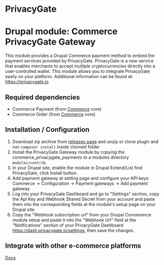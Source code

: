 PrivacyGate
=====================

# Drupal module: Commerce PrivacyGate Gateway
This module provides a Drupal Commerce payment method to embed the payment services provided by PrivacyGate.
PrivacyGate is a new service that enables merchants to accept multiple cryptocurrencies directly into a user-controlled wallet.
This module allows you to integrate PrivacyGate easily on your platform.
Additional information can be found at:
https://privacygate.io

## Required dependencies

- Commerce Payment (from [Commerce](http://drupal.org/project/commerce) core)
- Commerce Order (from [Commerce](http://drupal.org/project/commerce) core)

## Installation / Configuration

1. Download zip archive from [releases page](https://github.com/privacyshore/privacygate-drupal/releases) and unzip or clone plugin and run `composer install` inside clonned folder
2. Install the PrivacyGate Gateway module by copying the commerce_privacygate_payments to a modules directory `modules/contrib`.
3. In your Drupal site, enable the module in Drupal Extend/List find PrivacyGate, click Install button.
4. Add payment gateway at setting page and configure your API keys:
   Commerce -> Configuration -> Payment gateways -> Add payment gateway
5. Log into your PrivacyGate Dashboard and go to "Settings" section, copy the Api Key and Webhook Shared Secret from your account and paste them into the corresponding fields at the module's setup page on your Drupal site.
6. Copy the "Webhook subscription url" from your Drupal Commmerce module setup and paste it into the "Webhook Url" field at the "Notifications" section of your PrivacyGate Dashboard https://dash.privacygate.io/settings, then save the changes.

## Integrate with other e-commerce platforms

[Docs](https://privacygate.io/docs)

